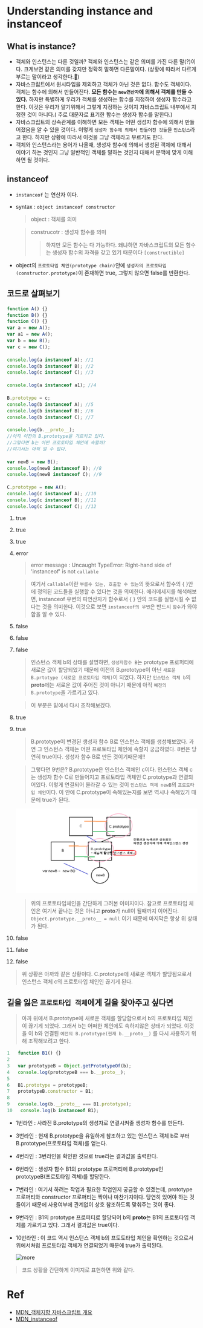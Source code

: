 # Understanding instance and instanceof

## What is instance?

- 객체와 인스턴스는 다른 것일까? 객체와 인스턴스는 같은 의미를 가진 다른 말(?)이다. 크게보면 같은 의미를 갖지만 정확히 말하면 다른말이다. (상황에 따라서 다르게 부르는 말이라고 생각한다.💨)
- 자바스크립트에서 원시타입을 제외하고 객체가 아닌 것은 없다. 함수도 객체이다. 객체는 함수에 의해서 만들어진다. **모든 함수는 `new연산자`에 의해서 객체를 만들 수 있다.** 하지만 특별하게 우리가 객체를 생성하는 함수를 지정하여 생성자 함수라고 한다. 이것은 우리가 알기위해서 그렇게 지정하는 것이지 자바스크립트 내부에서 지정한 것이 아니다.( 주로 대문자로 표기한 함수는 생성자 함수를 말한다.)
- 자바스크립트의 상속관계를 이해하면 모든 객체는 어떤 생성자 함수에 의해서 만들어졌음을 알 수 있을 것이다. 이렇게 `생성자 함수에 의해서 만들어진 것들`을 `인스턴스`라고 한다. 하지만 상황에 따라서 이것을 그냥 객체라고 부르기도 한다.
- 객체와 인스턴스라는 용어가 나올때, 생성자 함수에 의해서 생성된 객체에 대해서 이야기 하는 것인지 그냥 일반적인 객체를 말하는 것인지 대해서 문맥에 맞게 이해하면 될 것이다.

## instanceof

- `instanceof` 는 연산자 이다.
- syntax : `object instanceof constructor`

  > object : 객체를 의미

  > construcotr : 생성자 함수를 의미
  >
  > > 하지만 모든 함수는 다 가능하다. 왜냐하면 자바스크립트의 모든 함수는 생성자 함수의 자격을 갖고 있기 때문이다 `[constructible]`

- object의 `프로토타입 체인(prototype chain)`안에 `생성자의 프로토타입(constructor.prototype)`이 존재하면 true, 그렇지 않으면 false를 반환한다.

## 코드로 살펴보기

```javascript
function A() {}
function B() {}
function C() {}
var a = new A();
var a1 = new A();
var b = new B();
var c = new C();

console.log(a instanceof A); //1
console.log(b instanceof B); //2
console.log(c instanceof C); //3

console.log(a instanceof a1); //4

B.prototype = c;
console.log(b instanceof A); //5
console.log(b instanceof B); //6
console.log(b instanceof C); //7

console.log(b.__proto__);
//아직 이전의 B.prototype을 가르키고 있다.
//그렇다면 b는 어떤 프로토타입 체인에 속할까?
//여기서는 아직 알 수 없다.

var newB = new B();
console.log(newB instanceof B); //8
console.log(newB instanceof C); //9

C.prototype = new A();
console.log(c instanceof A); //10
console.log(c instanceof B); //11
console.log(c instanceof C); //12
```

1. true
2. true
3. true
4. error

   > error message : Uncaught TypeError: Right-hand side of 'instanceof' is not `callable`

   > 여기서 `callable`이란 `부를수 있는, 호출할 수 있는`의 뜻으로서 함수의 { }안에 정의된 코드들을 실행할 수 있다는 것을 의미한다. 에러메세지를 해석해보면, instanceof 우변의 피연산자가 함수로서 { } 안의 코드를 실행시킬 수 없다는 것을 의미한다. 이것으로 보면 `instanceof의 우변`은 반드시 `함수`가 와야함을 알 수 있다.

5. false
6. false
7. false

   > 인스턴스 객체 b의 상태를 설명하면, `생성자함수 B`는 prototype 프로퍼티에 새로운 값이 할당되었기 때문에 이전의 B.prototype이 아닌 `새로운 B.prtotype (새로운 프로토타입 객체)`이 되었다. 하지만 `인스턴스 객체 b`의 **proto**에는 새로운 값이 주어진 것이 아니기 때문에 아직 `예전의 B.prototype`을 가르키고 있다.

   > 이 부분은 밑에서 다시 조작해보겠다.

8. true
9. true

   > B.prototype이 변경된 생성자 함수 B로 인스턴스 객체를 생성해보았다. 과연 그 인스턴스 객체는 어떤 프로토타입 체인에 속할지 궁금하였다. 8번은 당연히 true이다. 생성자 함수 B로 만든 것이기때문에!!

   > 그렇다면 9번은? B.prototype은 인스턴스 객체인 c이다. 인스턴스 객체 c는 생성자 함수 C로 만들어지고 프로토타입 객체인 C.prototype과 연결되어있다. 이렇게 연결되어 올라갈 수 있는 것이 `인스턴스 객체 newB`의 `프로토타입 체인`이다. 이 안에 C.prototype이 속해있는지를 보면 역시나 속해있기 때문에 true가 된다.

   ![prototypechain](./images/prototypechain.png)

   > 위의 프로토타입체인을 간단하게 그려본 이미지이다. 참고로 프로토타입 체인은 여기서 끝나는 것은 아니고 **proto**가 null이 될때까지 이어진다. `Object.prototype.__proto__ = null` 이기 때문에 마지막은 항상 위 상태가 된다.

10. false
11. false
12. false

> 위 상황은 아까와 같은 상황이다. C.prototype에 새로운 객체가 할당됨으로서 인스턴스 객체 c의 프로토타입 체인인 끊기게 된다.

## 길을 잃은 `프로토타입 객체`에게 길을 찾아주고 싶다면

> 아까 위에서 B.prototype에 새로운 객체를 할당함으로서 b의 프로토타입 체인이 끊기게 되었다. 그래서 b는 어떠한 체인에도 속하지않은 상태가 되었다. 이것을 이 b와 연결된 `예전의 B.prototype(현재 b.__proto__)` 를 다시 사용하기 위해 조작해보려고 한다.

```javascript
1   function B1() {}
2
3   var prototypeB = Object.getPrototypeOf(b);
4   console.log(prototypeB === b.__proto__);
5
6   B1.prototype = prototypeB;
7   prototypeB.constructor = B1;
8
9   console.log(b.__proto__ === B1.prototype);
10   console.log(b instanceof B1);
```

- 1번라인 : 사라진 B.prototype의 생성자로 연결시켜줄 생성자 함수를 만든다.
- 3번라인 : 현재 B.prototype을 유일하게 참조하고 있는 인스턴스 객체 b로 부터 B.prototype(프로토타입 객체)를 얻는다.
- 4번라인 : 3번라인을 확인한 것으로 true라는 결과값을 출력한다.
- 6번라인 : 생성자 함수 B1의 prototype 프로퍼티에 B.prototype인 prototypeB(프로토타입 객체)를 할당한다.
- 7번라인 : 여기서 하려는 작업과 필요한 작업인지 궁금할 수 있겠는데, prototype 프로퍼티와 constructor 프로퍼티는 짝이나 마찬가지이다. 당연히 있어야 하는 것들이기 때문에 사용여부에 관계없이 상호 참조하도록 맞춰주는 것이 좋다.
- 9번라인 : B1의 prototype 프로퍼티로 할당되어 b의 **proto**는 B1의 프로토타입 객체를 가르키고 있다. 그래서 결과값은 true이다.
- 10번라인 : 이 코드 역시 인스턴스 객체 b의 프토토타입 체인을 확인하는 것으로서 위에서처럼 프로토타입 객체가 연결되었기 때문에 true가 출력된다.

  ![more](../../image/instanceof_more.png)

> 코드 상황을 간단하게 이미지로 표현하면 위와 같다.

# Ref

- [MDN\_객체지향 자바스크립트 개요](https://developer.mozilla.org/ko/docs/Web/JavaScript/Introduction_to_Object-Oriented_JavaScript)
- [MDN_instanceof](https://developer.mozilla.org/ko/docs/Web/JavaScript/Reference/Operators/instanceof)
